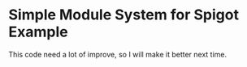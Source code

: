 # Simple Module System for Spigot Example

This code need a lot of improve, so I will make it better next time.
